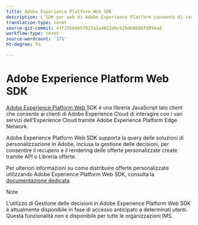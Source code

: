 ```yaml
---
title: Adobe Experience Platform Web SDK
description: L’SDK per web di Adobe Experience Platform consente di recuperare ed eseguire il rendering delle offerte personalizzate create utilizzando le API o la Libreria offerte.
translation-type: tm+mt
source-git-commit: 4ff255b6b57823a1a4622dbc62b4b8886fd956a0
workflow-type: tm+mt
source-wordcount: '171'
ht-degree: 5%

---
```


# Adobe Experience Platform Web SDK

[Adobe Experience Platform Web ](https://experienceleague.adobe.com/docs/experience-platform/edge/home.html?lang=en#video-overview) SDK è una libreria JavaScript lato client che consente ai clienti di Adobe Experience Cloud di interagire con i vari servizi dell’Experience Cloud tramite Adobe Experience Platform Edge Network.

Adobe Experience Platform Web SDK supporta la query delle soluzioni di personalizzazione in Adobe, inclusa la gestione delle decisioni, per consentire il recupero e il rendering delle offerte personalizzate create tramite API o Libreria offerte.

Per ulteriori informazioni su come distribuire offerte personalizzate utilizzando Adobe Experience Platform Web SDK, consulta la [documentazione dedicata](https://experienceleague.adobe.com/docs/experience-platform/edge/personalization/offer-decisioning/offer-decisioning-overview.html?lang=en#enabling-offer-decisioning).

>[!NOTE]
>
>L’utilizzo di Gestione delle decisioni in Adobe Experience Platform Web SDK è attualmente disponibile in fase di accesso anticipato a determinati utenti. Questa funzionalità non è disponibile per tutte le organizzazioni IMS.
